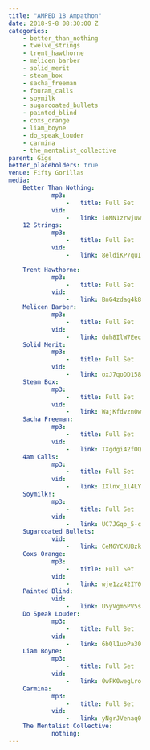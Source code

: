 ```yaml
---
title: "AMPED 18 Ampathon"
date: 2018-9-8 08:30:00 Z
categories:
    - better_than_nothing
    - twelve_strings
    - trent_hawthorne
    - melicen_barber
    - solid_merit
    - steam_box
    - sacha_freeman
    - fouram_calls
    - soymilk
    - sugarcoated_bullets
    - painted_blind
    - coxs_orange
    - liam_boyne
    - do_speak_louder
    - carmina
    - the_mentalist_collective
parent: Gigs
better_placeholders: true
venue: Fifty Gorillas
media:
    Better Than Nothing:
            mp3:
                -   title: Full Set
            vid:
                -   link: ioMN1zrwjuw
    12 Strings:
            mp3:
                -   title: Full Set
            vid:
                -   link: 8eldiKP7quI

    Trent Hawthorne:
            mp3:
                -   title: Full Set
            vid:
                -   link: BnG4zdag4k8
    Melicen Barber:
            mp3:
                -   title: Full Set
            vid:
                -   link: duh8IlW7Eec
    Solid Merit:
            mp3:
                -   title: Full Set
            vid:
                -   link: oxJ7qoDD158
    Steam Box:
            mp3:
                -   title: Full Set
            vid:
                -   link: WajKfdvzn0w
    Sacha Freeman:
            mp3:
                -   title: Full Set
            vid:
                -   link: TXgdgi42fOQ
    4am Calls:
            mp3:
                -   title: Full Set
            vid:
                -   link: IXlnx_1l4LY
    Soymilk!:
            mp3:
                -   title: Full Set
            vid:
                -   link: UC7JGqo_5-c
    Sugarcoated Bullets:
            vid:
                -   link: CeM6YCXUBzk
    Coxs Orange:
            mp3:
                -   title: Full Set
            vid:
                -   link: wje1zz42IY0
    Painted Blind:
            vid:
                -   link: U5yVgm5PV5s
    Do Speak Louder:
            mp3:
                -   title: Full Set
            vid:
                -   link: 6bQl1uoPa30
    Liam Boyne:
            mp3:
                -   title: Full Set
            vid:
                -   link: 0wFK0wegLro
    Carmina:
            mp3:
                -   title: Full Set
            vid:
                -   link: yNgrJVenaq0
    The Mentalist Collective:
            nothing:
---
```

